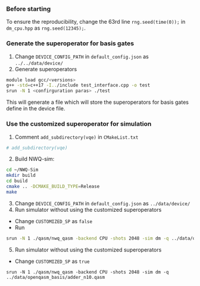 ### Before starting
To ensure the reproducibility, change the 63rd line `rng.seed(time(0));` in `dm_cpu.hpp` as `rng.seed(12345);`. 

### Generate the superoperator for basis gates
1. Change `DEVICE_CONFIG_PATH` in `default_config.json` as `../../data/device/`
2. Generate superoperators
```bash
module load gcc/<versions>
g++ -std=c++17 -I../include test_interface.cpp -o test
srun -N 1 <confirguration paras> ./test
```

This will generate a file which will store the superoperators for basis gates define in the device file. 
### Use the customized superoperator for simulation
1. Comment `add_subdirectory(vqe)` in `CMakeList.txt`
```bash
# add_subdirectory(vqe)
```
2. Build NWQ-sim:
```bash
cd ~/NWQ-Sim
mkdir build
cd build
cmake .. -DCMAKE_BUILD_TYPE=Release
make
```
3. Change `DEVICE_CONFIG_PATH` in `default_config.json` as `../data/device/`
4. Run simulator without using the customized superoperators
- Change `CUSTOMIZED_SP` as `false`
- Run
```bash
srun -N 1 ./qasm/nwq_qasm -backend CPU -shots 2048 -sim dm -q ../data/openqasm_basis/adder_n10.qasm
```
5. Run simulator without using the customized superoperators
- Change `CUSTOMIZED_SP` as `true`
```
srun -N 1 ./qasm/nwq_qasm -backend CPU -shots 2048 -sim dm -q ../data/openqasm_basis/adder_n10.qasm
```